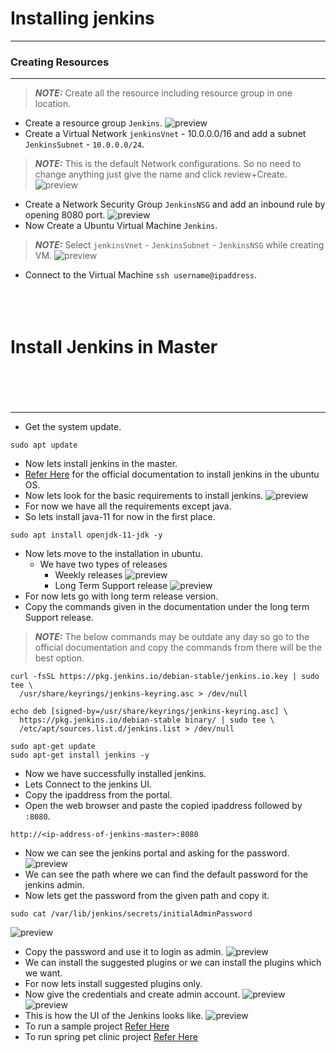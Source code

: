 # Installing jenkins
---------------------
### Creating Resources
----------------------
> **_NOTE:_** Create all the resource including resource group in one location.
* Create a resource group `Jenkins`.
![preview](./Images/Jenkins0.png)
* Create a Virtual Network `jenkinsVnet` - 10.0.0.0/16 and add a subnet `JenkinsSubnet` - `10.0.0.0/24`.
> **_NOTE:_** This is the default Network configurations. So no need to change anything just give the name and click review+Create.
![preview](./Images/Jenkins1.png)
* Create a Network Security Group `JenkinsNSG` and add an inbound rule by opening 8080 port.
![preview](./Images/Jenkins2.png)
* Now Create a Ubuntu Virtual Machine `Jenkins`.
> **_NOTE:_** Select `jenkinsVnet` - `JenkinsSubnet` - `JenkinsNSG` while creating VM.
![preview](./Images/Jenkins3.png)
* Connect to the Virtual Machine `ssh username@ipaddress`.<br  ><br  ><br  ><br  >
# Install Jenkins in Master <br  ><br  ><br  >
------------------------------
* Get the system update.
```
sudo apt update
```
* Now lets install jenkins in the master.
* [Refer Here](https://www.jenkins.io/doc/book/installing/linux/#debianubuntu) for the official documentation to install jenkins in the ubuntu OS.
* Now lets look for the basic requirements to install jenkins.
![preview](./Images/Jenkins4.png)
* For now we have all the requirements except java.
* So lets install java-11 for now in the first place.
```
sudo apt install openjdk-11-jdk -y
```
* Now lets move to the installation in ubuntu.
  * We have two types of releases
    * Weekly releases
    ![preview](./Images/Jenkins6.png)
    * Long Term Support release
    ![preview](./Images/Jenkins5.png)
* For now lets go with long term release version.
* Copy the commands given in the documentation under the long term Support release.
> **_NOTE:_** The below commands may be outdate any day so go to the official documentation and copy the commands from there will be the best option.
```
curl -fsSL https://pkg.jenkins.io/debian-stable/jenkins.io.key | sudo tee \
  /usr/share/keyrings/jenkins-keyring.asc > /dev/null
```
```
echo deb [signed-by=/usr/share/keyrings/jenkins-keyring.asc] \
  https://pkg.jenkins.io/debian-stable binary/ | sudo tee \
  /etc/apt/sources.list.d/jenkins.list > /dev/null
```
```
sudo apt-get update
sudo apt-get install jenkins -y
```
* Now we have successfully installed jenkins.
* Lets Connect to the jenkins UI.
* Copy the ipaddress from the portal.
* Open the web browser and paste the copied ipaddress followed by `:8080`.
```
http://<ip-address-of-jenkins-master>:8080
```
* Now we can see the jenkins portal and asking for the password.
![preview](./Images/Jenkins7.png)
* We can see the path where we can find the default password for the jenkins admin.
* Now lets get the password from the given path and copy it.
```
sudo cat /var/lib/jenkins/secrets/initialAdminPassword
```
![preview](./Images/Jenkins8.png)
* Copy the password and use it to login as admin.
![preview](./Images/Jenkins9.png)
* We can install the suggested plugins or we can install the plugins which we want.
* For now lets install suggested plugins only.
* Now give the credentials and create admin account.
![preview](./Images/Jenkins10.png)
![preview](./Images/Jenkins11.png)
* This is how the UI of the Jenkins looks like.
![preview](./Images/Jenkins12.png)
* To run a sample project [Refer Here](sample-project-in-master.md.md)
* To run spring pet clinic project [Refer Here](spring-pet-clinic-node.md)